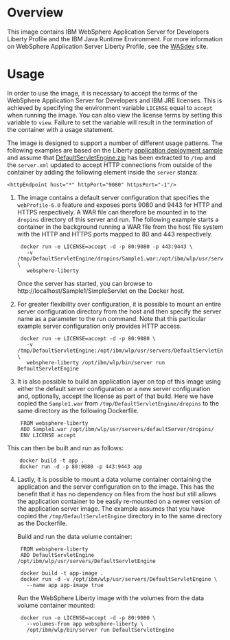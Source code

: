 # Overview 

This image contains IBM WebSphere Application Server for Developers Liberty
Profile and the IBM Java Runtime Environment. For more information on WebSphere
Application Server Liberty Profile, see the [WASdev][getting-started] site.

# Usage

In order to use the image, it is necessary to accept the terms of the WebSphere
Application Server for Developers and IBM JRE licenses. This is achieved by
specifying the environment variable `LICENSE` equal to `accept` when running the
image. You can also view the license terms by setting this variable to
`view`. Failure to set the variable will result in the termination of the
container with a usage statement.

The image is designed to support a number of different usage
patterns. The following examples are based on the Liberty [application
deployment sample][sample] and assume that
[DefaultServletEngine.zip][zip] has been extracted to `/tmp` and the
`server.xml` updated to accept HTTP connections from outside of the
container by adding the following element inside the `server` stanza:

    <httpEndpoint host="*" httpPort="9080" httpsPort="-1"/>

1. The image contains a default server configuration that specifies the
`webProfile-6.0` feature and exposes ports 9080 and 9443 for HTTP and HTTPS
respectively. A WAR file can therefore be mounted in to the `dropins` directory
of this server and run. The following example starts a container in the
background running a WAR file from the host file system with the HTTP and HTTPS
ports mapped to 80 and 443 respectively.

        docker run -e LICENSE=accept -d -p 80:9080 -p 443:9443 \
          -v /tmp/DefaultServletEngine/dropins/Sample1.war:/opt/ibm/wlp/usr/servers/defaultServer/dropins/Sample1.war \
          websphere-liberty

    Once the server has started, you can browse to
    http://localhost/Sample1/SimpleServlet on the Docker host.

2. For greater flexibility over configuration, it is possible to mount
an entire server configuration directory from the host and then
specify the server name as a parameter to the run command. Note that
this particular example server configuration only provides HTTP
access.

        docker run -e LICENSE=accept -d -p 80:9080 \
          -v /tmp/DefaultServletEngine:/opt/ibm/wlp/usr/servers/DefaultServletEngine \
          websphere-liberty /opt/ibm/wlp/bin/server run DefaultServletEngine
    
3. It is also possible to build an application layer on top of this image using
either the default server configuration or a new server configuration and,
optionally, accept the license as part of that build. Here we have copied the
`Sample1.war` from `/tmp/DefaultServletEngine/dropins` to the same directory as
the following Dockerfile.

        FROM websphere-liberty
        ADD Sample1.war /opt/ibm/wlp/usr/servers/defaultServer/dropins/
        ENV LICENSE accept

This can then be built and run as follows:

        docker build -t app .
        docker run -d -p 80:9080 -p 443:9443 app

4. Lastly, it is possible to mount a data volume container containing the
application and the server configuration on to the image. This has the benefit
that it has no dependency on files from the host but still allows the
application container to be easily re-mounted on a newer version of the
application server image. The example assumes that you have copied the
`/tmp/DefaultServletEngine` directory in to the same directory as the
Dockerfile.

    Build and run the data volume container:
    
        FROM websphere-liberty
        ADD DefaultServletEngine /opt/ibm/wlp/usr/servers/DefaultServletEngine
    
        docker build -t app-image .
        docker run -d -v /opt/ibm/wlp/usr/servers/DefaultServletEngine \
          --name app app-image true
    
    Run the WebSphere Liberty image with the volumes from the data
    volume container mounted:

        docker run -e LICENSE=accept -d -p 80:9080 \
          --volumes-from app websphere-liberty \
          /opt/ibm/wlp/bin/server run DefaultServletEngine

[getting-started]: https://developer.ibm.com/wasdev/docs/category/getting-started/
[sample]: https://developer.ibm.com/wasdev/docs/article_appdeployment/
[zip]: https://www.ibm.com/developerworks/mydeveloperworks/blogs/wasdev/resource/DefaultServletEngine.zip